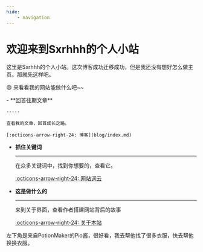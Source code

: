 ```yaml
---
hide:
    - navigation
---
```


# 欢迎来到Sxrhhh的个人小站

这里是Sxrhhh的个人小站。这次博客成功迁移成功，但是我还没有想好怎么做主页。那就先这样吧。

:smile: 来看看我的网站能做什么吧~~

<div class="grid cards" markdown>
-   **回首往期文章**

    -----

    查看我的文章，回首成长之路。

    [:octicons-arrow-right-24: 博客](blog/index.md)

-   **抓住关键词**
    
    ----

    在众多关键词中，找到你想要的，查看它。

    [:octicons-arrow-right-24: 网站词云](tags.md)

-   **这是做什么的**
    
    ----

    来到关于界面，查看作者搭建网站背后的故事

    [:octicons-arrow-right-24: 关于本站](about.md)

</div>

左下角是来自PotionMaker的Pio酱，很好看，我去帮他找了很多衣服，快去帮他换换衣服。

